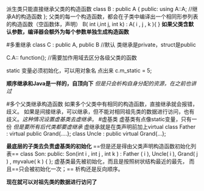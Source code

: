 派生类只能直接继承父类的构造函数
class B : public A
{
public: 
		using A::A;        //继承A的构造函数
};
父类的每一个构造函数，都会在子类中编译出一个相同形参列表的构造函数（空函数体，声明）
B( int i,int j, int k) : A( i , j , k ){     }
**如果父类含默认参数，编译器会额外为每个参数单独生成构造函数**

#多重继承 
class C : public A, public B   //默认 类继承是private，struct是public

C.A:: function();                  //需要加作用域去区分各级父类的函数

static
变量必须初始化，可以用对象名 点出来   c.m_static = 5;

**顺序继承和Java是一样的，自顶向下**
*但是只会析构自身分配的资源，在之前也讲过*

#多个父类继承构造函数
如果多个父类中有相同的构造函数，直接继承就会报错，歧义。
如果是间接继承，可以继承，但不能对相同祖先类的数据进行访问，也有歧义。*这种情况设置虚基类去虚继承*，
#虚基类
虚基类有点像static变量，只有一份
*但是要所有后代类都要虚继承*
虚继承就是在类声明前加上virtual
class Father : virtual public Grand{....};
class Uncle : public virtual Grand{...};

**最底层的子类去负责虚基类的初始化**
==但是还是得由父类声明构造函数初始化列表==
class Son:
public:
		Son(int i , int j , int k ) : Father ( i ), Uncle( i ), Grand( j ) , 
                    myvalue( k )   {   };
虚基类最先被初始化，而且是按照树状结构最近的最先，
而且==只会被初始化一次；==
析构还是反向顺序。

**现在就可以对祖先类的数据进行访问了**
